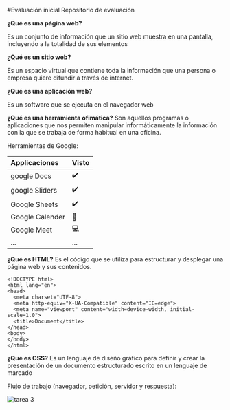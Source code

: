  #Evaluación inicial
Repositorio de evaluación

**¿Qué es una página web?** 

Es un conjunto de información que un sitio web muestra en una pantalla, incluyendo a la totalidad de sus elementos

**¿Qué es un sitio web?**

Es un espacio virtual que contiene toda la información que una persona o empresa quiere difundir a través de internet. 

**¿Qué es una aplicación web?** 

Es un software que se ejecuta en el navegador web

**¿Qué es una herramienta ofimática?** 
Son aquellos programas o aplicaciones que nos permiten manipular informáticamente la información con la que se trabaja de forma habitual en una oficina.

Herramientas de Google:

|Applicaciones|Visto|
  | :----------- | :----------- |
 |google Docs|✔️|
 |google Sliders|✔️|
 |Google Sheets|✔️|
 |Google Calender|📅|
 |Google Meet|💻|
 |...|...|


**¿Qué es HTML?** Es el código que se utiliza para estructurar y desplegar una página web y sus contenidos.

```
<!DOCTYPE html>
<html lang="en">
<head>
  <meta charset="UTF-8">
  <meta http-equiv="X-UA-Compatible" content="IE=edge">
  <meta name="viewport" content="width=device-width, initial-scale=1.0">
  <title>Document</title>
</head>
<body>
</body>
</html>
```
**¿Qué es CSS?** Es un lenguaje de diseño gráfico para definir y crear la presentación de un documento estructurado escrito en un lenguaje de marcado </font>

Flujo de trabajo (navegador, petición, servidor y respuesta):


![tarea 3](https://github.com/gabrielfabrizio10/SMX2-M8UF1A2-/assets/145135376/618b5302-c823-426f-848d-cca698377f2b)





